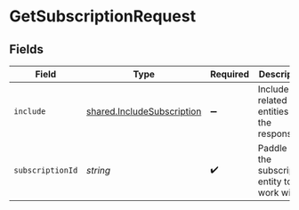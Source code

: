 # GetSubscriptionRequest


## Fields

| Field                                                                    | Type                                                                     | Required                                                                 | Description                                                              | Example                                                                  |
| ------------------------------------------------------------------------ | ------------------------------------------------------------------------ | ------------------------------------------------------------------------ | ------------------------------------------------------------------------ | ------------------------------------------------------------------------ |
| `include`                                                                | [shared.IncludeSubscription](../../models/shared/includesubscription.md) | :heavy_minus_sign:                                                       | Include related entities in the response.                                |                                                                          |
| `subscriptionId`                                                         | *string*                                                                 | :heavy_check_mark:                                                       | Paddle ID of the subscription entity to work with.                       | sub_01gvne45dvdhg5gdxrz6hh511r                                           |
